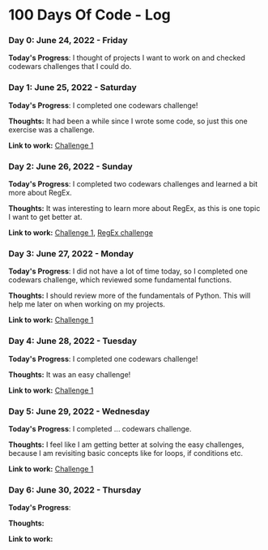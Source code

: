 # 100 Days Of Code - Log

### Day 0: June 24, 2022 - Friday


**Today's Progress**: I thought of projects I want to work on and checked codewars challenges that I could do.

### Day 1: June 25, 2022 - Saturday


**Today's Progress**: I completed one codewars challenge!

**Thoughts:** It had been a while since I wrote some code, so just this one exercise was a challenge.

**Link to work:** [Challenge 1](https://www.codewars.com/kata/reviews/56a5da92af136c8210000051/groups/62b7244398e7f90001638193)


### Day 2: June 26, 2022 - Sunday


**Today's Progress**: I completed two codewars challenges and learned a bit more about RegEx.  

**Thoughts:** It was interesting to learn more about RegEx, as this is one topic I want to get better at. 

**Link to work:** [Challenge 1](https://www.codewars.com/kata/reviews/555acb6d4f0c35acb5000084/groups/5562d60a3d17255fd10000c4), [RegEx challenge](https://www.codewars.com/kata/reviews/5972cebcabb32828300000c2/groups/5972d3c7abb328df060000e5) 

### Day 3: June 27, 2022 - Monday


**Today's Progress**: I did not have a lot of time today, so I completed one codewars challenge, which reviewed some fundamental functions. 

**Thoughts:** I should review more of the fundamentals of Python. This will help me later on when working on my projects.

**Link to work:** [Challenge 1](https://www.codewars.com/kata/reviews/580a6b1b9e05de89e4000029/groups/62ba1aa748f95e0001821db7)


### Day 4: June 28, 2022 - Tuesday


**Today's Progress**: I completed one codewars challenge!

**Thoughts:** It was an easy challenge!

**Link to work:** [Challenge 1](https://www.codewars.com/kata/reviews/559597e79987562a3300002d/groups/62bb545e0aecbd0001370f2d)

### Day 5: June 29, 2022 - Wednesday


**Today's Progress**: I completed ... codewars challenge. 

**Thoughts:** I feel like I am getting better at solving the easy challenges, because I am revisiting basic concepts like for loops, if conditions etc. 

**Link to work:** [Challenge 1](https://www.codewars.com/kata/reviews/5ea1388bae80800001152169/groups/62bcaf8860967b0001eadea0)

### Day 6: June 30, 2022 - Thursday


**Today's Progress**:

**Thoughts:**

**Link to work:**
